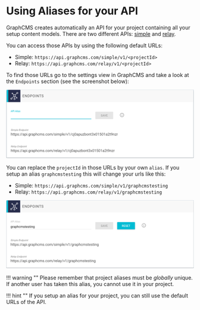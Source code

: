 # Using Aliases for your API

GraphCMS creates automatically an API for your project containing all your setup content models. There are two different APIs: [simple](http://localhost:8000/API_simple/) and [relay](http://localhost:8000/API_relay/).

You can access those APIs by using the following default URLs:

- Simple: `https://api.graphcms.com/simple/v1/<projectId>`
- Relay: `https://api.graphcms.com/relay/v1/<projectId>`

To find those URLs go to the settings view in GraphCMS and take a look at the `Endpoints` section (see the screenshot below):

![Screenshot](../img/guides/default_alias.png)


You can replace the `projectId` in those URLs by your own `alias`. If you setup an alias `graphcmstesting` this will change your urls like this:

- Simple: `https://api.graphcms.com/simple/v1/graphcmstesting`
- Relay: `https://api.graphcms.com/relay/v1/graphcmstesting`

![Screenshot](../img/guides/custom_alias.png)

!!! warning ""
    Please remember that project aliases must be _globally_ unique. If another user has taken this alias, you cannot use it in your project.

!!! hint ""
    If you setup an alias for your project, you can still use the default URLs of the API.
